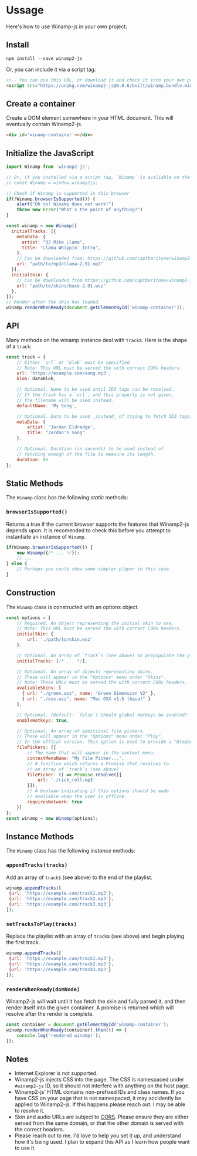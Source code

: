 # Ussage

Here's how to use Winamp-js in your own project:

## Install

```
npm install --save winamp2-js
```

Or, you can include it via a script tag:

```html
<!-- You can use this URL, or download it and check it into your own project -->
<script src="https://unpkg.com/winamp2-js@0.0.6/built/winamp.bundle.min.js"></script>
```

## Create a container

Create a DOM element somewhere in your HTML document. This will eventually contain Winamp2-js.

```html
<div id='winamp-container'></div>
```

## Initialize the JavaScript

```JavaScript
import Winamp from 'winamp2-js';

// Or, if you installed via a script tag, `Winamp` is avaliable on the global `window`:
// const Winamp = window.winamp2js;

// Check if Winamp is supported in this browser
if(!Winamp.browserIsSupported()) {
    alert("Oh no! Winamp does not work!")
    throw new Error("What's the point of anything?")
}

const winamp = new Winamp({
  initialTracks: [{
    metaData: {
      artist: "DJ Mike Llama",
      title: "Llama Whippin' Intro",
    },
    // Can be downloaded from: https://github.com/captbaritone/winamp2-js/raw/master/mp3/llama-2.91.mp3
    url: "path/to/mp3/llama-2.91.mp3"
  }],
  initialSkin: {
    // Can be downloaded from https://github.com/captbaritone/winamp2-js/raw/master/skins/base-2.91.wsz
    url: "path/to/skins/base-2.91.wsz"
  },
});
// Render after the skin has loaded.
winamp.renderWhenReady(document.getElementById('winamp-container'));
```

## API

Many methods on the winamp instance deal with `track`s. Here is the shape of a `track`:

```JavaScript
const track = {
    // Either `url` or `blob` must be specified
    // Note: This URL must be served the with correct CORs headers.
    url: 'https://example.com/song.mp3',
    blob: dataBlob,

    // Optional. Name to be used until ID3 tags can be resolved.
    // If the track has a `url`, and this property is not given,
    // the filename will be used instead.
    defaultName: 'My Song',

    // Optional. Data to be used _instead_ of trying to fetch ID3 tags.
    metaData: {
        artist: 'Jordan Eldredge',
        title: "Jordan's Song"
    },

    // Optional. Duration (in seconds) to be used instead of
    // fetching enough of the file to measure its length.
    duration: 95
};
```

## Static Methods

The `Winamp` class has the following _static_ methods:

### `browserIsSupported()`

Returns a true if the current browser supports the features that Winamp2-js depends upon. It is recomended to check this before you attempt to instantiate an instance of `Winamp`.

```JavaScript
if(Winamp.browserIsSupported()) {
    new Winamp({/* ... */});
    // ...
} else {
    // Perhaps you could show some simpler player in this case.
}
```

## Construction

The `Winamp` class is constructed with an options object.

```JavaScript
const options = {
    // Required. An object representing the initial skin to use.
    // Note: This URL must be served the with correct CORs headers.
    initialSkin: {
        url: './path/to/skin.wsz'
    },

    // Optional. An array of `track`s (see above) to prepopulate the playlist with.
    initialTracks: [/* ... */],

    // Optional. An array of objects representing skins.
    // These will appear in the "Options" menu under "Skins".
    // Note: These URLs must be served the with correct CORs headers.
    avaliableSkins: [
      { url: "./green.wsz", name: "Green Dimension V2" },
      { url: "./osx.wsz", name: "Mac OSX v1.5 (Aqua)" }
    ],

    // Optional. (Default: `false`) Should global hotkeys be enabled?
    enableHotkeys: true,

    // Optional. An array of additional file pickers.
    // These will appear in the "Options" menu under "Play".
    // In the offical version. This option is used to provide a "Dropbox" file picker.
    filePickers: [{
        // The name that will appear in the context menu.
        contextMenuName: "My File Picker...",
        // A function which returns a Promise that resolves to
        // an array of `track`s (see above)
        filePicker: () => Promise.resolve([{
            url: './rick_roll.mp3'
        }]),
        // A boolean indicating if this options should be made
        // avaliable when the user is offline.
        requiresNetwork: true
    }]
};
const winamp = new Winamp(options);
```

## Instance Methods

The `Winamp` class has the following _instance_ methods:

### `appendTracks(tracks)`

Add an array of `track`s (see above) to the end of the playlist.

```JavaScript
winamp.appendTracks([
 {url: 'https://example.com/track1.mp3'},
 {url: 'https://example.com/track2.mp3'},
 {url: 'https://example.com/track3.mp3'}
]);
```

### `setTracksToPlay(tracks)`

Replace the playlist with an array of `track`s (see above) and begin playing the first track.

```JavaScript
winamp.appendTracks([
 {url: 'https://example.com/track1.mp3'},
 {url: 'https://example.com/track2.mp3'},
 {url: 'https://example.com/track3.mp3'}
]);
```

### `renderWhenReady(domNode)`

Winamp2-js will wait until it has fetch the skin and fully parsed it, and then render itself into the given container. A promise is returned which will resolve after the render is complete.

```JavaScript
const container = document.getElementById('winamp-container');
winamp.renderWhenReady(container).then(() => {
    console.log('rendered winamp!');
});
```

## Notes

* Internet Explorer is not supported.
* Winamp2-js injects CSS into the page. The CSS is namespaced under `#winamp2-js` ID, so it should not interfere with anything on the host page.
* Winamp2-js' HTML contains non-prefixed IDs and class names. If you have CSS on your page that is not namespaced, it may accidently be applied to Winamp2-js. If this happens please reach out. I may be able to resolve it.
* Skin and audio URLs are subject to [CORS](https://developer.mozilla.org/en-US/docs/Web/HTTP/Access_control_CORS). Please ensure they are either served from the same domain, or that the other domain is served with the correct headers.
* Please reach out to me. I'd love to help you set it up, and understand how it's being used. I plan to expand this API as I learn how people want to use it.
